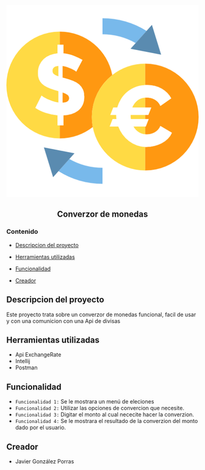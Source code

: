 ![logo generico](src/.idea/pngwing.com.png)

<h2 align="center">Converzor de monedas</h2>

### Contenido

* [Descripcion del proyecto](#descripcion-del-proyecto)

* [Herramientas utilizadas](#Herramientas-utilizadas)

* [Funcionalidad](#funcionalidad)

* [Creador](#creador)


## Descripcion del proyecto

<p>
	Este proyecto trata sobre un converzor de monedas funcional, facil de usar y con una comunicion con una Api de divisas
</p>

## Herramientas utilizadas
  * Api ExchangeRate
  * Intellij
  * Postman

## Funcionalidad
* `Funcionalidad 1:` Se le mostrara un menú de eleciones
* `Funcionalidad 2:` Utilizar las opciones de convercion que necesite.
* `Funcionalidad 3:` Digitar el monto al cual nececite hacer la converzion.
* `Funcionalidad 4:` Se le mostrara el resultado de la converzion del monto dado por el usuario.

## Creador
* Javier González Porras
